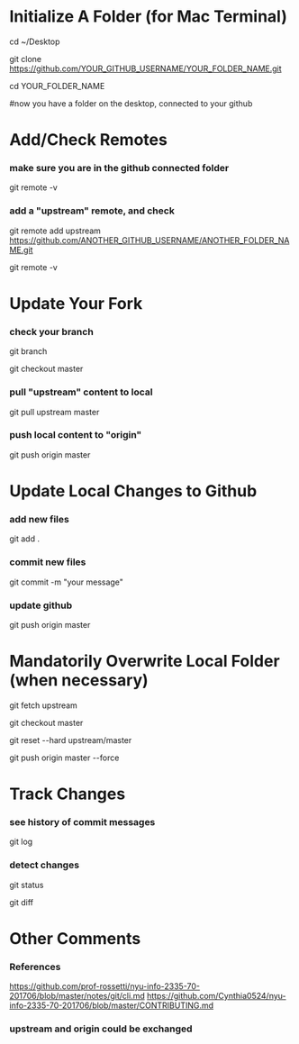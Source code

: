 # Initialize A Folder (for Mac Terminal)

cd ~/Desktop

git clone https://github.com/YOUR_GITHUB_USERNAME/YOUR_FOLDER_NAME.git

cd YOUR_FOLDER_NAME

  #now you have a folder on the desktop, connected to your github


# Add/Check Remotes
### make sure you are in the github connected folder
git remote -v
### add a "upstream" remote, and check

git remote add upstream https://github.com/ANOTHER_GITHUB_USERNAME/ANOTHER_FOLDER_NAME.git

git remote -v

# Update Your Fork

### check your branch
git branch

git checkout master

### pull "upstream" content to local
git pull upstream master
### push local content to "origin"
git push origin master


# Update Local Changes to Github

### add new files
git add .

### commit new files
git commit -m "your message"

### update github
git push origin master


# Mandatorily Overwrite Local Folder (when necessary)
git fetch upstream

git checkout master

git reset --hard upstream/master

git push origin master --force


# Track Changes

### see history of commit messages
git log

### detect changes
git status

git diff


# Other Comments

### References

https://github.com/prof-rossetti/nyu-info-2335-70-201706/blob/master/notes/git/cli.md
https://github.com/Cynthia0524/nyu-info-2335-70-201706/blob/master/CONTRIBUTING.md

### upstream and origin could be exchanged
